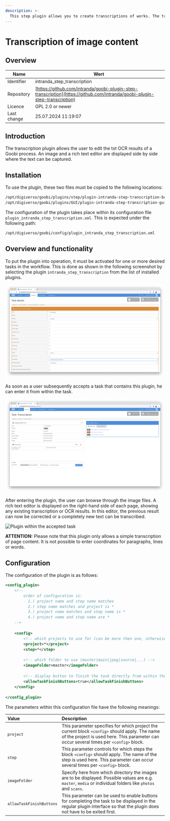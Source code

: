 ```yaml
---
description: >-
  This step plugin allows you to create transcriptions of works. The transcriptions are recorded without word or line coordinates.
---
```


# Transcription of image content

## Overview

Name                     | Wert
-------------------------|-----------
Identifier               | intranda_step_transcription
Repository               | [https://github.com/intranda/goobi-plugin-step-transcription](https://github.com/intranda/goobi-plugin-step-transcription)
Licence              | GPL 2.0 or newer 
Last change    | 25.07.2024 11:19:07


## Introduction
The transcription plugin allows the user to edit the txt OCR results of a Goobi process. An image and a rich text editor are displayed side by side where the text can be captured.


## Installation
To use the plugin, these two files must be copied to the following locations:

```bash
/opt/digiverso/goobi/plugins/step/plugin-intranda-step-transcription-base.jar
/opt/digiverso/goobi/plugins/GUI/plugin-intranda-step-transcription-gui.jar
```

The configuration of the plugin takes place within its configuration file `plugin_intranda_step_transcription.xml`. This is expected under the following path:

```bash
/opt/digiverso/goobi/config/plugin_intranda_step_transcription.xml
```


## Overview and functionality
To put the plugin into operation, it must be activated for one or more desired tasks in the workflow. This is done as shown in the following screenshot by selecting the plugin `intranda_step_transcription` from the list of installed plugins.

![Assigning the plugin to a specific task](images/goobi-plugin-step-transcription_screen1_en.png)

As soon as a user subsequently accepts a task that contains this plugin, he can enter it from within the task.

![Plugin within the accepted task](images/goobi-plugin-step-transcription_screen2_en.png)

After entering the plugin, the user can browse through the image files. A rich text editor is displayed on the right-hand side of each page, showing any existing transcription or OCR results. In this editor, the previous result can now be corrected or a completely new text can be transcribed.

![Plugin within the accepted task](images/goobi-plugin-step-transcription_screen3_en.png)

**ATTENTION:** Please note that this plugin only allows a simple transcription of page content. It is not possible to enter coordinates for paragraphs, lines or words.


## Configuration
The configuration of the plugin is as follows:

```xml
<config_plugin>
    <!--
        order of configuration is:
          1.) project name and step name matches
          2.) step name matches and project is *
          3.) project name matches and step name is *
          4.) project name and step name are *
    -->

    <config>
        <!-- which projects to use for (can be more then one, otherwise use *) -->
        <project>*</project>
        <step>*</step>

        <!-- which folder to use (master|main|jpeg|source|...) -->
        <imageFolder>master</imageFolder>

        <!-- display button to finish the task directly from within the entered plugin -->
        <allowTaskFinishButtons>true</allowTaskFinishButtons>
    </config>

</config_plugin>
```

The parameters within this configuration file have the following meanings:

| Value | Description |
| :--- | :--- |
| `project` | This parameter specifies for which project the current block `<config>` should apply. The name of the project is used here. This parameter can occur several times per `<config>` block. |
| `step` | This parameter controls for which steps the block `<config>` should apply. The name of the step is used here. This parameter can occur several times per `<config>` block. |
| `imageFolder` | Specify here from which directory the images are to be displayed. Possible values are e.g. `master`, `media` or individual folders like `photos` and `scans`. |
| `allowTaskFinishButtons` | This parameter can be used to enable buttons for completing the task to be displayed in the regular plugin interface so that the plugin does not have to be exited first. |